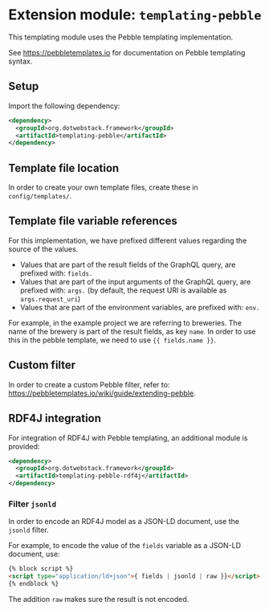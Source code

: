 # Extension module: `templating-pebble`

This templating module uses the Pebble templating implementation.

See https://pebbletemplates.io for documentation on Pebble templating syntax.

## Setup

Import the following dependency:

```xml
<dependency>
  <groupId>org.dotwebstack.framework</groupId>
  <artifactId>templating-pebble</artifactId>
</dependency>
```

## Template file location

In order to create your own template files, create these in `config/templates/`.

## Template file variable references

For this implementation, we have prefixed different values regarding the source of the values.
- Values that are part of the result fields of the GraphQL query, are prefixed with: `fields.`
- Values that are part of the input arguments of the GraphQL query, are prefixed with: `args.` (by default, the request URI is available as `args.request_uri`)
- Values that are part of the environment variables, are prefixed with: `env.`

For example, in the example project we are referring to breweries. The name of the brewery is part of the result fields, as key `name`.
In order to use this in the pebble template, we need to use `{{ fields.name }}`.

## Custom filter

In order to create a custom Pebble filter, refer to: https://pebbletemplates.io/wiki/guide/extending-pebble.

## RDF4J integration

For integration of RDF4J with Pebble templating, an additional module is provided:

```xml
<dependency>
  <groupId>org.dotwebstack.framework</groupId>
  <artifactId>templating-pebble-rdf4j</artifactId>
</dependency>
```

### Filter `jsonld`

In order to encode an RDF4J model as a JSON-LD document, use the `jsonld` filter.

For example, to encode the value of the `fields` variable as a JSON-LD document, use:

```html
{% block script %}
<script type="application/ld+json">{ fields | jsonld | raw }}</script>
{% endblock %}
```

The addition `raw` makes sure the result is not encoded.
